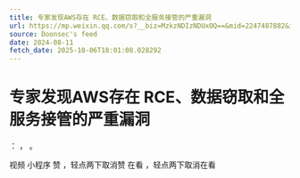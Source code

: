```yaml
---
title: 专家发现AWS存在 RCE、数据窃取和全服务接管的严重漏洞
url: https://mp.weixin.qq.com/s?__biz=MzkzNDIzNDUxOQ==&mid=2247487882&idx=1&sn=5f87e3309fe17625d9b20e1cec76cef3
source: Doonsec's feed
date: 2024-08-11
fetch_date: 2025-10-06T18:01:08.028292
---
```


# 专家发现AWS存在 RCE、数据窃取和全服务接管的严重漏洞

：
，
。

视频
小程序
赞
，轻点两下取消赞
在看
，轻点两下取消在看